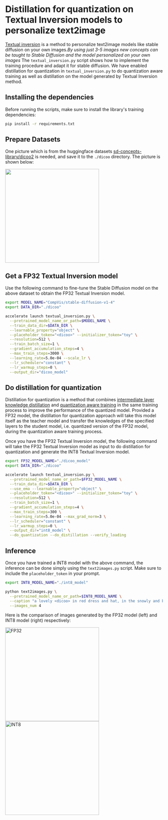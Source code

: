 # Distillation for quantization on Textual Inversion models to personalize text2image

[Textual inversion](https://arxiv.org/abs/2208.01618) is a method to personalize text2image models like stable diffusion on your own images._By using just 3-5 images new concepts can be taught to Stable Diffusion and the model personalized on your own images_
The `textual_inversion.py` script shows how to implement the training procedure and adapt it for stable diffusion.
We have enabled distillation for quantization in `textual_inversion.py` to do quantization aware training as well as distillation on the model generated by Textual Inversion method.

## Installing the dependencies

Before running the scripts, make sure to install the library's training dependencies:

```bash
pip install -r requirements.txt
```

## Prepare Datasets

One picture which is from the huggingface datasets [sd-concepts-library/dicoo2](https://huggingface.co/sd-concepts-library/dicoo2) is needed, and save it to the `./dicoo` directory. The picture is shown below:

<a href="https://huggingface.co/sd-concepts-library/dicoo2/blob/main/concept_images/1.jpeg">
    <img src="https://huggingface.co/sd-concepts-library/dicoo2/resolve/main/concept_images/1.jpeg" width = "300" height="300">
</a>

## Get a FP32 Textual Inversion model

Use the following command to fine-tune the Stable Diffusion model on the above dataset to obtain the FP32 Textual Inversion model.

```bash
export MODEL_NAME="CompVis/stable-diffusion-v1-4"
export DATA_DIR="./dicoo"

accelerate launch textual_inversion.py \
  --pretrained_model_name_or_path=$MODEL_NAME \
  --train_data_dir=$DATA_DIR \
  --learnable_property="object" \
  --placeholder_token="<dicoo>" --initializer_token="toy" \
  --resolution=512 \
  --train_batch_size=1 \
  --gradient_accumulation_steps=4 \
  --max_train_steps=3000 \
  --learning_rate=5.0e-04 --scale_lr \
  --lr_scheduler="constant" \
  --lr_warmup_steps=0 \
  --output_dir="dicoo_model"
```

## Do distillation for quantization

Distillation for quantization is a method that combines [intermediate layer knowledge distillation](https://github.com/intel/neural-compressor/blob/master/docs/source/distillation.md#intermediate-layer-knowledge-distillation) and [quantization aware training](https://github.com/intel/neural-compressor/blob/master/docs/source/quantization.md#quantization-aware-training) in the same training process to improve the performance of the quantized model. Provided a FP32 model, the distillation for quantization approach will take this model itself as the teacher model and transfer the knowledges of the specified layers to the student model, i.e. quantized version of the FP32 model, during the quantization aware training process.

Once you have the FP32 Textual Inversion model, the following command will take the FP32 Textual Inversion model as input to do distillation for quantization and generate the INT8 Textual Inversion model.

```bash
export FP32_MODEL_NAME="./dicoo_model"
export DATA_DIR="./dicoo"

accelerate launch textual_inversion.py \
  --pretrained_model_name_or_path=$FP32_MODEL_NAME \
  --train_data_dir=$DATA_DIR \
  --use_ema --learnable_property="object" \
  --placeholder_token="<dicoo>" --initializer_token="toy" \
  --resolution=512 \
  --train_batch_size=1 \
  --gradient_accumulation_steps=4 \
  --max_train_steps=300 \
  --learning_rate=5.0e-04 --max_grad_norm=3 \
  --lr_scheduler="constant" \
  --lr_warmup_steps=0 \
  --output_dir="int8_model" \
  --do_quantization --do_distillation --verify_loading
```

## Inference

Once you have trained a INT8 model with the above command, the inference can be done simply using the `text2images.py` script. Make sure to include the `placeholder_token` in your prompt.

```bash
export INT8_MODEL_NAME="./int8_model"

python text2images.py \
  --pretrained_model_name_or_path=$INT8_MODEL_NAME \
  --caption "a lovely <dicoo> in red dress and hat, in the snowly and brightly night, with many brighly buildings." \
  --images_num 4
```

Here is the comparison of images generated by the FP32 model (left) and INT8 model (right) respectively:

<p float="left">
  <img src="https://huggingface.co/datasets/Intel/textual_inversion_dicoo_dfq/resolve/main/FP32.png" width = "300" height = "300" alt="FP32" align=center />
  <img src="https://huggingface.co/datasets/Intel/textual_inversion_dicoo_dfq/resolve/main/INT8.png" width = "300" height = "300" alt="INT8" align=center />
</p>

